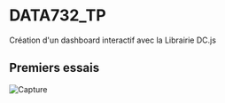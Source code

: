 # DATA732_TP
Création d'un dashboard interactif avec la Librairie DC.js

## Premiers essais

![Capture](https://user-images.githubusercontent.com/93133836/210158413-245bba18-336f-40ca-9b9c-e01dd4fb609c.PNG)
